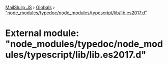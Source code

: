 [MailSlurp JS](../README.md) › [Globals](../globals.md) › ["node_modules/typedoc/node_modules/typescript/lib/lib.es2017.d"](_node_modules_typedoc_node_modules_typescript_lib_lib_es2017_d_.md)

# External module: "node_modules/typedoc/node_modules/typescript/lib/lib.es2017.d"


